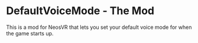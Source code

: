 # DefaultVoiceMode - The Mod

This is a mod for NeosVR that lets you set your default voice mode for when the game starts up.